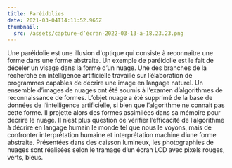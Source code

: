 ```yaml
---
title: Paréidolies
date: 2021-03-04T14:11:52.965Z
thumbnail:
  src: /assets/capture-d’écran-2022-03-13-à-18.23.23.png
---
```

Une paréidolie est une illusion d'optique qui consiste à reconnaitre une forme dans une forme abstraite. Un exemple de paréidolie est le fait de déceler un visage dans la forme d’un nuage. Une des branches de la recherche en intelligence artificielle travaille sur l’élaboration de programmes capables de décrire une image en langage naturel. Un ensemble d’images de nuages ont été soumis à l’examen d’algorithmes de reconnaissance de formes. L’objet nuage a été supprimé de la base de données de l’intelligence artificielle, si bien que l’algorithme ne connait pas cette forme. Il projette alors des formes assimilées dans sa mémoire pour décrire le nuage. Il n’est plus question de vérifier l’efficacité de l’algorithme à décrire en langage humain le monde tel que nous le voyons, mais de confronter interprétation humaine et interprétation machine d’une forme abstraite. Présentées dans des caisson lumineux, les photographies de nuages sont réalisées selon le tramage d’un écran LCD avec pixels rouges, verts, bleus.